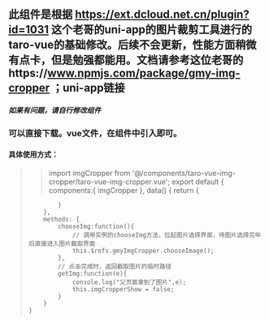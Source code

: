 ## 此组件是根据 https://ext.dcloud.net.cn/plugin?id=1031 这个老哥的uni-app的图片裁剪工具进行的taro-vue的基础修改。后续不会更新，性能方面稍微有点卡，但是勉强都能用。文档请参考这位老哥的https://www.npmjs.com/package/gmy-img-cropper  ；uni-app链接
##### 如果有问题，请自行修改组件

### 可以直接下载。vue文件，在组件中引入即可。
#### 具体使用方式：

> <template>
    <view>
        <view >
            <button type="warn" @click="chooseImg" >选择图片</button>
        </view>
        <img-cropper
            ref="imgCropper"
            quality="0.5"
            cropperType="free"
            fileType="jpg"
            imgSrc=""
            @getImg="getImg"
        ></img-cropper>
    </view>
</template>

>  import imgCropper from '@/components/taro-vue-img-cropper/taro-vue-img-cropper.vue';
    export default {
        components:{
            imgCropper
        },
        data() {
            return {

            }
        },
        methods: {
            chooseImg:function(){
                // 调用实例的chooseImg方法，拉起图片选择界面，待图片选择完毕后直接进入图片截取界面
                this.$refs.gmyImgCropper.chooseImage();
            },
            // 点击完成时，返回截取图片的临时路径
            getImg:function(e){
                console.log("父页面拿到了图片",e);
                this.imgCropperShow = false;
            }
        }
    }
